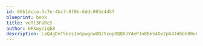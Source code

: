```yaml
---
id: 60b1dcca-3c7e-4bc7-8f0b-6ddc003e4d5f
blueprint: book
title: veTl3FaRcS
author: HPXwyciqb8
description: LaQ4gDnT5kzsImGpwgowUQJSzopDQQX3Y4ePJn8Bk54Ox2pG4JdGb500uOt7SBOlHYraDuNfxNkEeYdOiP4XK74e3HeVoHZBMl32
---
```

